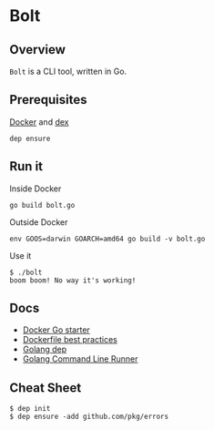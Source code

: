 # Bolt

## Overview

`Bolt` is a CLI tool, written in Go.

## Prerequisites

[Docker](https://www.docker.com/) and [dex](https://github.com/Driftrock/dex)
```
dep ensure
```

## Run it

Inside Docker
```
go build bolt.go
```

Outside Docker
```
env GOOS=darwin GOARCH=amd64 go build -v bolt.go
```

Use it
```
$ ./bolt
boom boom! No way it's working!
```

## Docs

- [Docker Go starter](https://hub.docker.com/_/golang/)
- [Dockerfile best practices](https://docs.docker.com/v17.09/engine/userguide/eng-image/dockerfile_best-practices/#use-multi-stage-builds)
- [Golang dep](https://gist.github.com/subfuzion/12342599e26f5094e4e2d08e9d4ad50d)
- [Golang Command Line Runner](https://golang.org/pkg/os/exec/)

## Cheat Sheet

```
$ dep init
$ dep ensure -add github.com/pkg/errors
```
